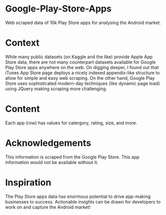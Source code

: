# Google-Play-Store-Apps
Web scraped data of 10k Play Store apps for analysing the Android market.

# Context
While many public datasets (on Kaggle and the like) provide Apple App Store data, there are not many counterpart datasets available for Google Play Store apps anywhere on the web. On digging deeper, I found out that iTunes App Store page deploys a nicely indexed appendix-like structure to allow for simple and easy web scraping. On the other hand, Google Play Store uses sophisticated modern-day techniques (like dynamic page load) using JQuery making scraping more challenging.

# Content
Each app (row) has values for catergory, rating, size, and more.

# Acknowledgements
This information is scraped from the Google Play Store. This app information would not be available without it.

# Inspiration
The Play Store apps data has enormous potential to drive app-making businesses to success. Actionable insights can be drawn for developers to work on and capture the Android market!
